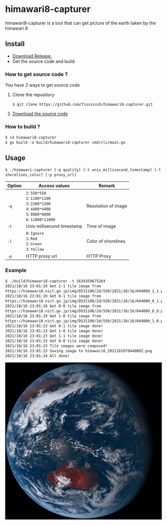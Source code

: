 # himawari8-capturer

himawari8-capturer is a tool that can get picture of the earth taken by the himawari 8

## Install

* [Download Release.](https://github.com/fissssssh/himawari8-capturer/releases)
* Get the source code and build.

### How to get source code ?

You have 2 ways to get source code

1. Clone the repository
   ```shell
   $ git clone https://github.com/fissssssh/himawari8-capturer.git
   ```
2. [Download the source code](https://github.com/fissssssh/himawari8-capturer/archive/refs/heads/main.zip)

### How to build ?

```shell
$ cd himawari8-capturer
$ go build -o build/himawari8-capturer cmd/cli/main.go
```

## Usage

```shell
$ ./himawari-capturer [-q quality] [-t unix_millisecond_timestamp] [-l shorelines_color] [-p proxy_url]
```
| Option | Access values                                                                                                          | Remark              |
| ------ | ---------------------------------------------------------------------------------------------------------------------- | ------------------- |
| `-q`   | `1`: `550*550`<br>`2`: `1100*1100`<br>`3`: `2200*2200`<br>`4`: `4400*4400` <br>`5`: `8800*8800` <br>`6`: `11000*11000` | Resolution of image |
| `-t`   | Unix millisecond timestamp                                                                                             | Time of image       |
| `-l`   | `0`: `Ignore`<br>`1`: `Red`<br>`2`: `Green`<br>`3`: `Yellow`<br>                                                       | Color of shorelines |
| `-p`   | HTTP proxy url                                                                                                         | HTTP Proxy          |

### Example

```shell
$ ./build/himawari8-capturer -t 1634359675264
2021/10/16 23:01:19 Get 1-1 tile image from https://himawari8.nict.go.jp/img/D531106/2d/550/2021/10/16/044000_1_1.png...
2021/10/16 23:01:19 Get 0-1 tile image from https://himawari8.nict.go.jp/img/D531106/2d/550/2021/10/16/044000_0_1.png...
2021/10/16 23:01:19 Get 0-0 tile image from https://himawari8.nict.go.jp/img/D531106/2d/550/2021/10/16/044000_0_0.png...
2021/10/16 23:01:19 Get 1-0 tile image from https://himawari8.nict.go.jp/img/D531106/2d/550/2021/10/16/044000_1_0.png...
2021/10/16 23:01:23 Get 0-1 tile image done!
2021/10/16 23:01:23 Get 1-0 tile image done!
2021/10/16 23:01:23 Get 1-1 tile image done!
2021/10/16 23:01:23 Get 0-0 tile image done!
2021/10/16 23:01:23 Tile images were composed!
2021/10/16 23:01:23 Saving image to himawari8_20211016T044000Z.png
2021/10/16 23:01:24 All done!
```

![himawari8_20211016T044000Z.png](himawari8_20211016T044000Z.png)
